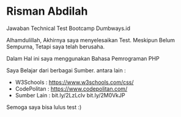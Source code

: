 # Risman Abdilah
Jawaban Technical Test Bootcamp Dumbways.id

Alhamdulillah, Akhirnya saya menyelesaikan Test. Meskipun Belum Sempurna, Tetapi saya telah berusaha.

Dalam Hal ini saya menggunakan Bahasa Pemrograman PHP

Saya Belajar dari berbagai Sumber. antara lain :
- W3Schools : https://www.w3schools.com/css/
- CodePolitan : https://www.codepolitan.com/
- Sumber Lain : 
bit.ly/2LzLclv
bit.ly/2M0VkJP

Semoga saya bisa lulus test :)
